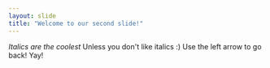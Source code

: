 ```yaml
---
layout: slide
title: "Welcome to our second slide!"
---
```

_Italics are the coolest_ Unless you don't like italics :)
Use the left arrow to go back!
Yay!
